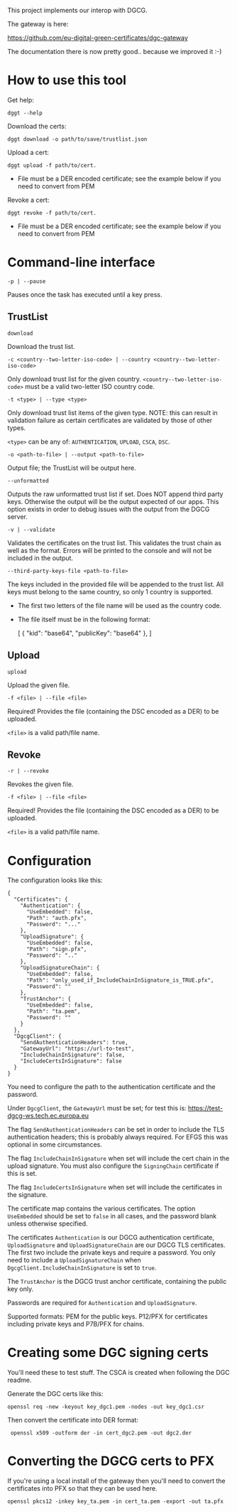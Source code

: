 This project implements our interop with DGCG.

The gateway is here:

https://github.com/eu-digital-green-certificates/dgc-gateway

The documentation there is now pretty good.. because we improved it :-)


# How to use this tool

Get help:

```dggt --help```

Download the certs:

```dggt download -o path/to/save/trustlist.json```

Upload a cert:

```dggt upload -f path/to/cert.```

* File must be a DER encoded certificate; see the example below if you need to convert from PEM

Revoke a cert:

```dggt revoke -f path/to/cert.```

* File must be a DER encoded certificate; see the example below if you need to convert from PEM


# Command-line interface

```-p | --pause```

Pauses once the task has executed until a key press.

## TrustList

```download```

Download the trust list.

```-c <country--two-letter-iso-code> | --country <country--two-letter-iso-code>```

Only download trust list for the given country. `<country--two-letter-iso-code>` must be a valid two-letter ISO country code.

```-t <type> | --type <type>```

Only download trust list items of the given type. NOTE: this can result in validation failure as certain certificates are validated by those of other types.

`<type>` can be any of: `AUTHENTICATION`, `UPLOAD`, `CSCA`, `DSC`.

```-o <path-to-file> | --output <path-to-file> ```

Output file; the TrustList will be output here.

```--unformatted```

Outputs the raw unformatted trust list if set. Does NOT append third party keys. Otherwise the output will be the output expected of our apps.
This option exists in order to debug issues with the output from the DGCG server.

```-v | --validate```

Validates the certificates on the trust list. This validates the trust chain as well as the format. Errors will be printed to the console and will not be included in the output.

```--third-party-keys-file <path-to-file>```

The keys included in the provided file will be appended to the trust list. All keys must belong to the same country, so only 1 country is supported.

* The first two letters of the file name will be used as the country code.
* The file itself must be in the following format:

    [
	    {
		    "kid": "base64",
		    "publicKey": "base64"
	    },
    ]


## Upload

```upload```

Upload the given file.

```-f <file> | --file <file>```

Required! Provides the file (containing the DSC encoded as a DER) to be uploaded.

`<file>` is a valid path/file name.


## Revoke

```-r | --revoke```

Revokes the given file.

```-f <file> | --file <file>```

Required! Provides the file (containing the DSC encoded as a DER) to be uploaded.

`<file>` is a valid path/file name.


# Configuration

The configuration looks like this:

```
{
  "Certificates": {
    "Authentication": {
      "UseEmbedded": false,
      "Path": "auth.pfx",
      "Password": "..."
    },
    "UploadSignature": {
      "UseEmbedded": false,
      "Path": "sign.pfx",
      "Password": ".."
    },
    "UploadSignatureChain": {
      "UseEmbedded": false,
      "Path": "only_used_if_IncludeChainInSignature_is_TRUE.pfx",
      "Password": ""
    },
    "TrustAnchor": {
      "UseEmbedded": false,
      "Path": "ta.pem",
      "Password": ""
    }
  },
  "DgcgClient": {
    "SendAuthenticationHeaders": true,
    "GatewayUrl": "https://url-to-test",
    "IncludeChainInSignature": false,
    "IncludeCertsInSignature": false
  }
}
```

You need to configure the path to the authentication certificate and the password.

Under `DgcgClient`, the `GatewayUrl` must be set; for test this is: https://test-dgcg-ws.tech.ec.europa.eu

The flag `SendAuthenticationHeaders` can be set in order to include the TLS authentication headers; this is
probably always required. For EFGS this was optional in some circumstances.

The flag `IncludeChainInSignature` when set will include the cert chain in the upload signature. You must also 
configure the `SigningChain` certificate if this is set.

The flag `IncludeCertsInSignature` when set will include the certificates in the signature.

The certificate map contains the various certificates. The option `UseEmbedded` should be set to `false` in all
cases, and the password blank unless otherwise specified.

The certificates `Authentication` is our DGCG authentication certificate, `UploadSignature` and `UploadSignatureChain`
are our DGCG TLS certificates. The first two include the private keys and require a password. You only need to include
a `UploadSignatureChain` when `DgcgClient.IncludeChainInSignature` is set to `true`.

The `TrustAnchor` is the DGCG trust anchor certificate, containing the public key only.

Passwords are required for `Authentication` and `UploadSignature`.

Supported formats: PEM for the public keys. P12/PFX for certificates including private keys and P7B/PFX for chains.


# Creating some DGC signing certs

You'll need these to test stuff. The CSCA is created when following the DGC readme.

Generate the DGC certs like this:

```
openssl req -new -keyout key_dgc1.pem -nodes -out key_dgc1.csr
```

Then convert the certificate into DER format:

```
 openssl x509 -outform der -in cert_dgc2.pem -out dgc2.der
```


# Converting the DGCG certs to PFX

If you're using a local install of the gateway then you'll need to convert the certificates into PFX so that they can be used here.

```
openssl pkcs12 -inkey key_ta.pem -in cert_ta.pem -export -out ta.pfx
```